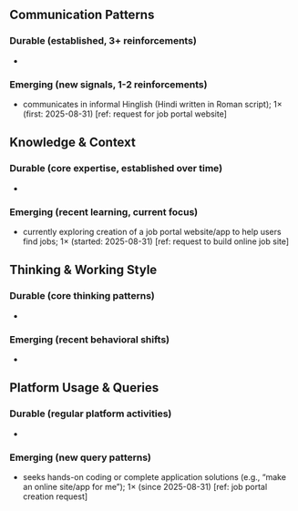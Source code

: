 ## Communication Patterns
### Durable (established, 3+ reinforcements)
- 

### Emerging (new signals, 1-2 reinforcements)
- communicates in informal Hinglish (Hindi written in Roman script); 1× (first: 2025-08-31) [ref: request for job portal website]

## Knowledge & Context
### Durable (core expertise, established over time)
-

### Emerging (recent learning, current focus)
- currently exploring creation of a job portal website/app to help users find jobs; 1× (started: 2025-08-31) [ref: request to build online job site]

## Thinking & Working Style
### Durable (core thinking patterns)
-

### Emerging (recent behavioral shifts)
-

## Platform Usage & Queries
### Durable (regular platform activities)
-

### Emerging (new query patterns)
- seeks hands-on coding or complete application solutions (e.g., “make an online site/app for me”); 1× (since 2025-08-31) [ref: job portal creation request]